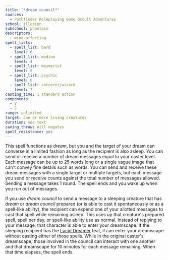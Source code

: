 ```yaml
---
title: "*dream council*"
sources:
  - Pathfinder Roleplaying Game Occult Adventures
school: illusion
subschool: phantasm
descriptors:
  - mind-affecting
spell_lists:
  - spell_list: bard
    level: 6
  - spell_list: medium
    level: 4
  - spell_list: mesmerist
    level: 5
  - spell_list: psychic
    level: 6
  - spell_list: sorcerer/wizard
    level: 7
casting_time: 1 standard action
components:
  - V
  - S
range: unlimited
target: one or more living creatures
duration: see text
saving_throw: Will negates
spell_resistance: yes
---
```


This spell functions as *dream*, but you and the target of your dream can converse in a limited fashion as long as the recipient is also asleep. You can send or receive a number of dream messages equal to your caster level. Each message can be up to 25 words long or a single vague image that can't convey fine details such as words. You can send and receive these dream messages with a single target or multiple targets, but each message you send or receive counts against the total number of messages allowed. Sending a message takes 1 round. The spell ends and you wake up when you run out of messages.

If you use *dream council* to send a message to a sleeping creature that has *dream* or *dream council* prepared (or is able to cast it spontaneously or as a spell-like ability), the recipient can expend one of your allotted messages to cast that spell while remaining asleep. This uses up that creature's prepared spell, spell per day, or spell-like ability use as normal. Instead of replying to your message, that character is able to enter your dreamscape. If the sleeping recipient has the [Lucid Dreamer](/feats/lucid-dreamer/) feat, it can enter your dreamscape without casting either of those spells. While in the original caster's dreamscape, those involved in the council can interact with one another and that dreamscape for 10 minutes for each message remaining. When that time elapses, the spell ends.
